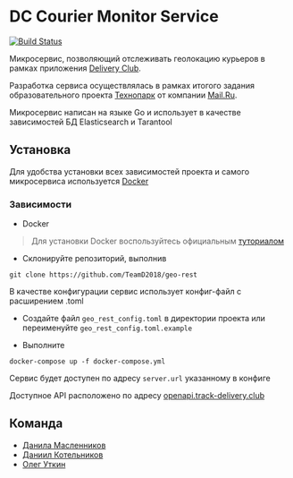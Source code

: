 # DC Courier Monitor Service
[![Build Status](https://travis-ci.com/TeamD2018/geo-rest.svg?branch=suite_test)](https://travis-ci.com/TeamD2018/geo-rest)

Микросервис, позволяющий отслеживать геолокацию курьеров в рамках приложения [Delivery Club](https://www.delivery-club.ru).

Разработка сервиса осуществлялась в рамках итогого задания образовательного проекта [Технопарк](https://park.mail.ru/) от компании [Mail.Ru](https://mail.ru).

Микросервис написан на языке Go и использует в качестве зависимостей БД Elasticsearch и Tarantool

## Установка

Для удобства установки всех зависимостей проекта и самого микросервиса используется [Docker](https://www.docker.com)

### Зависимости

* Docker
> Для установки Docker воспользуйтесь официальным [туториалом](https://docs.docker.com/install/linux/docker-ce/centos/)


* Склонируйте репозиторий, выполнив

```
git clone https://github.com/TeamD2018/geo-rest
```


В качестве конфигурации сервис использует конфиг-файл с расширением .toml

* Создайте файл `geo_rest_config.toml` в директории проекта или переименуйте `geo_rest_config.toml.example`

* Выполните

```
docker-compose up -f docker-compose.yml
```

Сервис будет доступен по адресу `server.url` указанному в конфиге

Доступное API расположено по адресу [openapi.track-delivery.club](openapi.track-delivery.club)

## Команда

* [Данила Масленников](https://github.com/Dnnd)
* [Даниил Котельников](https://github.com/zwirec)
* [Олег Уткин](https://github.com/oleggator)
